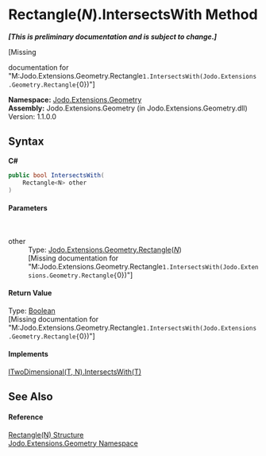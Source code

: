 # Rectangle(*N*).IntersectsWith Method 
 _**\[This is preliminary documentation and is subject to change.\]**_

\[Missing <summary> documentation for "M:Jodo.Extensions.Geometry.Rectangle`1.IntersectsWith(Jodo.Extensions.Geometry.Rectangle{`0})"\]

**Namespace:**&nbsp;<a href="N_Jodo_Extensions_Geometry">Jodo.Extensions.Geometry</a><br />**Assembly:**&nbsp;Jodo.Extensions.Geometry (in Jodo.Extensions.Geometry.dll) Version: 1.1.0.0

## Syntax

**C#**<br />
``` C#
public bool IntersectsWith(
	Rectangle<N> other
)
```


#### Parameters
&nbsp;<dl><dt>other</dt><dd>Type: <a href="T_Jodo_Extensions_Geometry_Rectangle_1">Jodo.Extensions.Geometry.Rectangle</a>(<a href="T_Jodo_Extensions_Geometry_Rectangle_1">*N*</a>)<br />\[Missing <param name="other"/> documentation for "M:Jodo.Extensions.Geometry.Rectangle`1.IntersectsWith(Jodo.Extensions.Geometry.Rectangle{`0})"\]</dd></dl>

#### Return Value
Type: <a href="https://docs.microsoft.com/dotnet/api/system.boolean" target="_blank" rel="noopener noreferrer">Boolean</a><br />\[Missing <returns> documentation for "M:Jodo.Extensions.Geometry.Rectangle`1.IntersectsWith(Jodo.Extensions.Geometry.Rectangle{`0})"\]

#### Implements
<a href="M_Jodo_Extensions_Geometry_ITwoDimensional_2_IntersectsWith">ITwoDimensional(T, N).IntersectsWith(T)</a><br />

## See Also


#### Reference
<a href="T_Jodo_Extensions_Geometry_Rectangle_1">Rectangle(N) Structure</a><br /><a href="N_Jodo_Extensions_Geometry">Jodo.Extensions.Geometry Namespace</a><br />